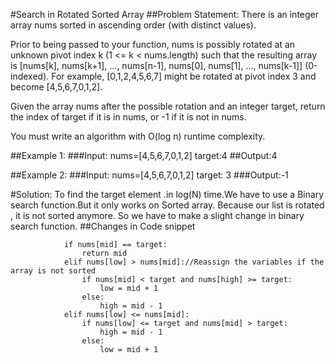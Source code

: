 #Search in Rotated Sorted Array 
##Problem Statement:
There is an integer array nums sorted in ascending order (with distinct values).

Prior to being passed to your function, nums is possibly rotated at an unknown pivot index k (1 <= k < nums.length) such that the resulting array is [nums[k], nums[k+1], ..., nums[n-1], nums[0], nums[1], ..., nums[k-1]] (0-indexed). For example, [0,1,2,4,5,6,7] might be rotated at pivot index 3 and become [4,5,6,7,0,1,2].

Given the array nums after the possible rotation and an integer target, return the index of target if it is in nums, or -1 if it is not in nums.

You must write an algorithm with O(log n) runtime complexity.

##Example 1:
###Input: nums=[4,5,6,7,0,1,2]
target:4
##Output:4

##Example 2:
###Input: nums=[4,5,6,7,0,1,2]
target: 3
###Output:-1

#Solution:
To find the target element .in log(N) time.We have to use a Binary search function.But it only works on 
Sorted array. Because our list is rotated , it is not sorted anymore. 
So we have to make a slight change in binary search function. 
##Changes in Code snippet 
```angular2html
            if nums[mid] == target:
                return mid
            elif nums[low] > nums[mid]://Reassign the variables if the array is not sorted
                if nums[mid] < target and nums[high] >= target:
                    low = mid + 1
                else:
                    high = mid - 1
            elif nums[low] <= nums[mid]:
                if nums[low] <= target and nums[mid] > target:
                    high = mid - 1
                else:
                    low = mid + 1

```